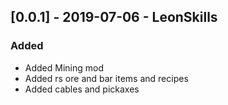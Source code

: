 ## [0.0.1] - 2019-07-06 - LeonSkills
### Added
- Added Mining mod
- Added rs ore and bar items and recipes
- Added cables and pickaxes